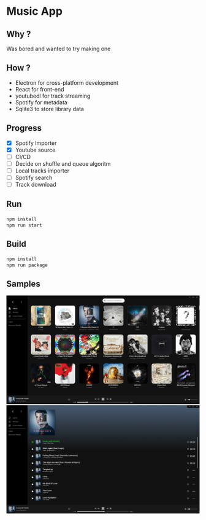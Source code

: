 # Music App

## Why ?

Was bored and wanted to try making one

## How ?

- Electron for cross-platform development
- React for front-end
- youtubedl for track streaming
- Spotify for metadata
- Sqlite3 to store library data

## Progress

- [x] Spotify Importer
- [x] Youtube source
- [ ] CI/CD
- [ ] Decide on shuffle and queue algoritm
- [ ] Local tracks importer
- [ ] Spotify search
- [ ] Track download

## Run

```
npm install
npm run start
```

## Build

```
npm install
npm run package
```

## Samples

<img src="./.github/sample-01.png" />
<img src="./.github/sample-02.png" />
